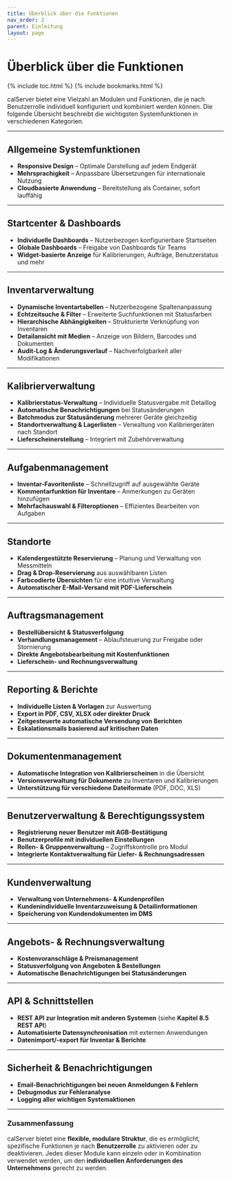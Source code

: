 ```yaml
---
title: Überblick über die Funktionen
nav_order: 2
parent: Einleitung
layout: page
---
```


# Überblick über die Funktionen
{% include toc.html %}
{% include bookmarks.html %}

calServer bietet eine Vielzahl an Modulen und Funktionen, die je nach Benutzerrolle individuell konfiguriert und kombiniert werden können. Die folgende Übersicht beschreibt die wichtigsten Systemfunktionen in verschiedenen Kategorien.

---

## Allgemeine Systemfunktionen

- **Responsive Design** – Optimale Darstellung auf jedem Endgerät
- **Mehrsprachigkeit** – Anpassbare Übersetzungen für internationale Nutzung
- **Cloudbasierte Anwendung** – Bereitstellung als Container, sofort lauffähig

---

## Startcenter & Dashboards

- **Individuelle Dashboards** – Nutzerbezogen konfigurierbare Startseiten
- **Globale Dashboards** – Freigabe von Dashboards für Teams
- **Widget-basierte Anzeige** für Kalibrierungen, Aufträge, Benutzerstatus und mehr

---

## Inventarverwaltung

- **Dynamische Inventartabellen** – Nutzerbezogene Spaltenanpassung
- **Echtzeitsuche & Filter** – Erweiterte Suchfunktionen mit Statusfarben
- **Hierarchische Abhängigkeiten** – Strukturierte Verknüpfung von Inventaren
- **Detailansicht mit Medien** – Anzeige von Bildern, Barcodes und Dokumenten
- **Audit-Log & Änderungsverlauf** – Nachverfolgbarkeit aller Modifikationen

---

## Kalibrierverwaltung

- **Kalibrierstatus-Verwaltung** – Individuelle Statusvergabe mit Detaillog
- **Automatische Benachrichtigungen** bei Statusänderungen
- **Batchmodus zur Statusänderung** mehrerer Geräte gleichzeitig
- **Standortverwaltung & Lagerlisten** – Verwaltung von Kalibriergeräten nach Standort
- **Lieferscheinerstellung** – Integriert mit Zubehörverwaltung

---

## Aufgabenmanagement

- **Inventar-Favoritenliste** – Schnellzugriff auf ausgewählte Geräte
- **Kommentarfunktion für Inventare** – Anmerkungen zu Geräten hinzufügen
- **Mehrfachauswahl & Filteroptionen** – Effizientes Bearbeiten von Aufgaben

---

## Standorte

- **Kalendergestützte Reservierung** – Planung und Verwaltung von Messmitteln
- **Drag & Drop-Reservierung** aus auswählbaren Listen
- **Farbcodierte Übersichten** für eine intuitive Verwaltung
- **Automatischer E-Mail-Versand mit PDF-Lieferschein**

---

## Auftragsmanagement

- **Bestellübersicht & Statusverfolgung**
- **Verhandlungsmanagement** – Ablaufsteuerung zur Freigabe oder Stornierung
- **Direkte Angebotsbearbeitung mit Kostenfunktionen**
- **Lieferschein- und Rechnungsverwaltung**

---

## Reporting & Berichte

- **Individuelle Listen & Vorlagen** zur Auswertung
- **Export in PDF, CSV, XLSX oder direkter Druck**
- **Zeitgesteuerte automatische Versendung von Berichten**
- **Eskalationsmails basierend auf kritischen Daten**

---

## Dokumentenmanagement

- **Automatische Integration von Kalibrierscheinen** in die Übersicht
- **Versionsverwaltung für Dokumente** zu Inventaren und Kalibrierungen
- **Unterstützung für verschiedene Dateiformate** (PDF, DOC, XLS)

---

## Benutzerverwaltung & Berechtigungssystem

- **Registrierung neuer Benutzer mit AGB-Bestätigung**
- **Benutzerprofile mit individuellen Einstellungen**
- **Rollen- & Gruppenverwaltung** – Zugriffskontrolle pro Modul
- **Integrierte Kontaktverwaltung für Liefer- & Rechnungsadressen**

---

## Kundenverwaltung

- **Verwaltung von Unternehmens- & Kundenprofilen**
- **Kundenindividuelle Inventarzuweisung & Detailinformationen**
- **Speicherung von Kundendokumenten im DMS**

---

## Angebots- & Rechnungsverwaltung

- **Kostenvoranschläge & Preismanagement**
- **Statusverfolgung von Angeboten & Bestellungen**
- **Automatische Benachrichtigungen bei Statusänderungen**

---

## API & Schnittstellen

- **REST API zur Integration mit anderen Systemen** (siehe **Kapitel 8.5 REST API**)
- **Automatisierte Datensynchronisation** mit externen Anwendungen
- **Datenimport/-export für Inventar & Berichte**

---

## Sicherheit & Benachrichtigungen

- **Email-Benachrichtigungen bei neuen Anmeldungen & Fehlern**
- **Debugmodus zur Fehleranalyse**
- **Logging aller wichtigen Systemaktionen**

---

### Zusammenfassung

calServer bietet eine **flexible, modulare Struktur**, die es ermöglicht, spezifische Funktionen je nach **Benutzerrolle** zu aktivieren oder zu deaktivieren. Jedes dieser Module kann einzeln oder in Kombination verwendet werden, um den **individuellen Anforderungen des Unternehmens** gerecht zu werden.
